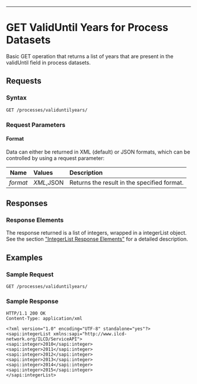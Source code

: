 ---

GET ValidUntil Years for Process Datasets
=========================================

Basic GET operation that returns a list of years that are present in the
validUntil field in process datasets.

Requests
--------

### Syntax

    GET /processes/validuntilyears/

### Request Parameters

#### Format

Data can either be returned in XML (default) or JSON formats, which can be controlled by using a request parameter:

| Name             |Values      | Description                                 |
| :------------:   |:---------- | :-----------------------------------------  |
| *format*         | *XML*,JSON | Returns the result in the specified format. |


Responses
---------

### Response Elements

The response returned is a list of integers, wrapped in a integerList
object. See the section
["IntegerList Response Elements"](./Service_API_Response_IntegerList.md)
for a detailed description.

Examples
--------

### Sample Request

    GET /processes/validuntilyears/

### Sample Response

    HTTP/1.1 200 OK
    Content-Type: application/xml

~~~~ {.myxml}
<?xml version="1.0" encoding="UTF-8" standalone="yes"?>
<sapi:integerList xmlns:sapi="http://www.ilcd-network.org/ILCD/ServiceAPI">
<sapi:integer>2010</sapi:integer>
<sapi:integer>2011</sapi:integer>
<sapi:integer>2012</sapi:integer>
<sapi:integer>2013</sapi:integer>
<sapi:integer>2014</sapi:integer>
<sapi:integer>2015</sapi:integer>
</sapi:integerList>
~~~~
